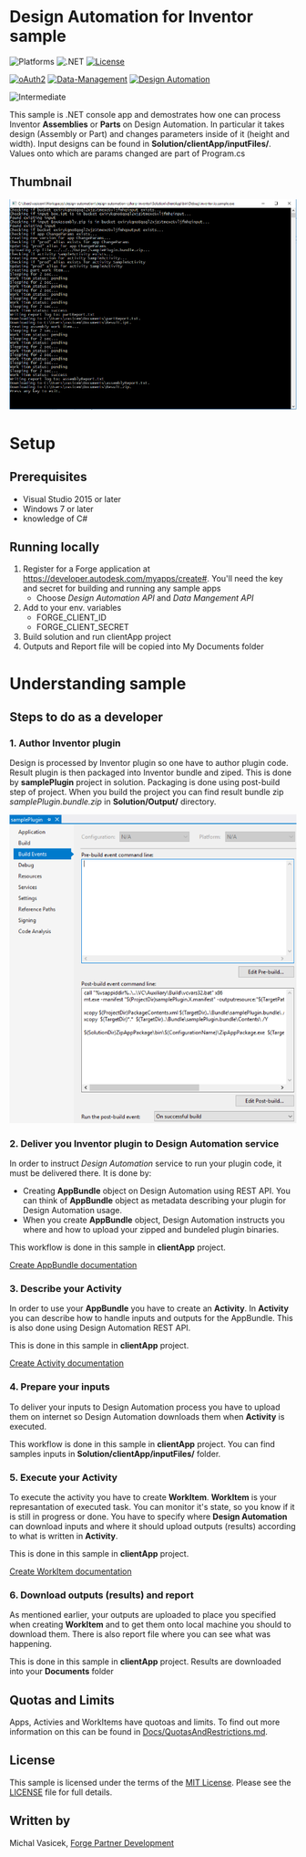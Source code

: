 # Design Automation for Inventor sample

![Platforms](https://img.shields.io/badge/platform-Windows-lightgrey.svg)
![.NET](https://img.shields.io/badge/.net-4.7-blue.svg)
[![License](https://img.shields.io/badge/license-MIT-blue.svg)](http://opensource.org/licenses/MIT)

[![oAuth2](https://img.shields.io/badge/oAuth2-v1-green.svg)](http://developer.autodesk.com/)
[![Data-Management](https://img.shields.io/badge/data%20management-v2-blue.svg)](http://developer.autodesk.com/)
[![Design Automation](https://img.shields.io/badge/design%20automation-v3-blue.svg)](https://forge.autodesk.com/api/design-automation-cover-page/)

![Intermediate](https://img.shields.io/badge/Level-Intermediate-blue.svg)

 This sample is .NET console app and demostrates how one can process Inventor **Assemblies** or **Parts** on Design Automation. In particular it takes design (Assembly or Part) and changes parameters inside of it (height and width). Input designs can be found in **Solution/clientApp/inputFiles/**. Values onto which are params changed are part of Program.cs

## Thumbnail

![](thumbnail.png)

# Setup

## Prerequisites
* Visual Studio 2015 or later
* Windows 7 or later
* knowledge of C#

## Running locally

1. Register for a Forge application at https://developer.autodesk.com/myapps/create#. You'll need the key and secret for building and running any sample apps
    * Choose *Design Automation API* and *Data Mangement API*
2. Add to your env. variables
    * FORGE_CLIENT_ID
    * FORGE_CLIENT_SECRET
3. Build solution and run clientApp project
6. Outputs and Report file will be copied into My Documents folder

# Understanding sample

## Steps to do as a developer

### 1. Author Inventor plugin

Design is processed by Inventor plugin so one have to author plugin code. Result plugin is then packaged into Inventor bundle and ziped. This is done by **samplePlugin** project in solution. Packaging is done using post-build step of project. When you build the project you can find result bundle zip *samplePlugin.bundle.zip* in **Solution/Output/** directory.

![](Docs/PluginPostBuildStepPackaging.png)

### 2. Deliver you Inventor plugin to Design Automation service
 
 In order to instruct *Design Automation* service to run your plugin code, it must be delivered there. It is done by:
 
- Creating **AppBundle** object on Design Automation using REST API. You can think of **AppBundle** object as metadata describing your plugin for Design Automation usage.
- When you create **AppBundle** object, Design Automation instructs you where and how to upload your zipped and bundeled plugin binaries.

This workflow is done in this sample in **clientApp** project.

[Create AppBundle documentation](https://forge.autodesk.com/en/docs/design-automation/v3/reference/http/appbundles-POST/)

### 3. Describe your Activity

In order to use your **AppBundle** you have to create an **Activity**. In **Activity** you can describe how to handle inputs and outputs for the AppBundle. This is also done using Design Automation REST API.

This is done in this sample in **clientApp** project.

[Create Activity documentation](https://forge.autodesk.com/en/docs/design-automation/v3/reference/http/activities-POST/)

### 4. Prepare your inputs

To deliver your inputs to Design Automation process you have to upload them on internet so Design Automation downloads them when **Activity** is executed.

This workflow is done in this sample in **clientApp** project. You can find samples inputs in **Solution/clientApp/inputFiles/** folder.

### 5. Execute your Activity

To execute the activity you have to create **WorkItem**. **WorkItem** is your represantation of executed task. You can monitor it's state, so you know if it is still in progress or done. You have to specify where **Design Automation** can download inputs and where it should upload outputs (results) according to what is written in **Activity**.

This is done in this sample in **clientApp** project.

[Create WorkItem documentation](https://forge.autodesk.com/en/docs/design-automation/v3/reference/http/workitems-POST/)

### 6. Download outputs (results) and report

As mentioned earlier, your outputs are uploaded to place you specified when creating **WorkItem** and to get them onto local machine you should to download them. There is also report file where you can see what was happening.

This is done in this sample in **clientApp** project. Results are downloaded into your **Documents** folder

## Quotas and Limits
Apps, Activies and WorkItems have quotoas and limits. To find out more information on this can be found in [Docs/QuotasAndRestrictions.md](Docs/QuotasAndRestrictions.md).

## License

This sample is licensed under the terms of the [MIT License](http://opensource.org/licenses/MIT). Please see the [LICENSE](LICENSE) file for full details.

## Written by

Michal Vasicek, [Forge Partner Development](http://forge.autodesk.com)